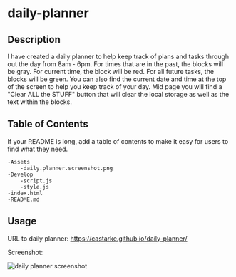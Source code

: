 # daily-planner

## Description

I have created a daily planner to help keep track of plans and tasks through out the day from 8am - 6pm. For times that are in the past, the blocks will be gray. For current time, the block will be red. For all future tasks, the blocks will be green. You can also find the current date and time at the top of the screen to help you keep track of your day. Mid page you will find a "Clear ALL the STUFF" button that will clear the local storage as well as the text within the blocks. 

## Table of Contents 

If your README is long, add a table of contents to make it easy for users to find what they need.

    -Assets
        -daily.planner.screenshot.png
    -Develop
        -script.js
        -style.js
    -index.html
    -README.md

## Usage

URL to daily planner: https://castarke.github.io/daily-planner/

Screenshot:


![daily planner screenshot](https://user-images.githubusercontent.com/122697165/222022581-c5a1abb1-c775-4468-8559-5af07758f523.png)
